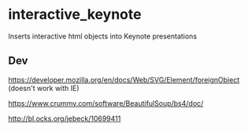 # interactive_keynote
Inserts interactive html objects into Keynote presentations


## Dev
https://developer.mozilla.org/en/docs/Web/SVG/Element/foreignObject
(doesn't work with IE)

https://www.crummy.com/software/BeautifulSoup/bs4/doc/

http://bl.ocks.org/jebeck/10699411
